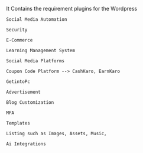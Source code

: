 It Contains the requirement plugins for the Wordpress 


```
Social Media Automation

Security

E-Commerce

Learning Management System

Social Media Platforms

Coupon Code Platform --> CashKaro, EarnKaro

GetintoPc

Advertisement

Blog Customization

MFA

Templates

Listing such as Images, Assets, Music,

Ai Integrations
```
